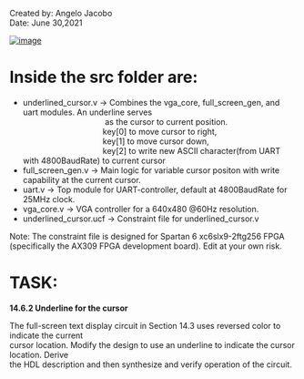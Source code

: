 Created by: Angelo Jacobo   
Date: June 30,2021  

[![image](https://user-images.githubusercontent.com/87559347/126286106-b12303fb-2e91-47d5-a6c8-7cf85f7e7eeb.png)](https://youtu.be/AUJCHo4bU0w)

# Inside the src folder are:
* underlined_cursor.v -> Combines the vga_core, full_screen_gen, and uart modules. An underline serves  
 				&emsp;&emsp;&emsp;&emsp;&emsp;&emsp;&emsp;&emsp;&emsp;&emsp; as the cursor to current position.    
				&emsp;&emsp;&emsp;&emsp;&emsp;&emsp;&emsp;&emsp;&emsp;&emsp;key[0] to move cursor to right,    
				&emsp;&emsp;&emsp;&emsp;&emsp;&emsp;&emsp;&emsp;&emsp;&emsp;key[1] to move cursor down,   
				&emsp;&emsp;&emsp;&emsp;&emsp;&emsp;&emsp;&emsp;&emsp;&emsp;key[2] to write new ASCII character(from UART with 4800BaudRate) to current cursor  
* full_screen_gen.v -> Main logic for variable cursor positon with write capability at the current cursor.  
* uart.v -> Top module for UART-controller, default at 4800BaudRate for 25MHz clock.  
* vga_core.v -> VGA controller for a 640x480 @60Hz resolution.  
* underlined_cursor.ucf -> Constraint file for underlined_cursor.v  

Note: The constraint file is designed for Spartan 6 xc6slx9-2ftg256 FPGA (specifically the AX309 FPGA development board). Edit at your own risk.   


# TASK:
**14.6.2 Underline for the cursor** 

The full-screen text display circuit in Section 14.3 uses reversed color to indicate the current   
cursor location. Modify the design to use an underline to indicate the cursor location. Derive   
the HDL description and then synthesize and verify operation of the circuit.  
